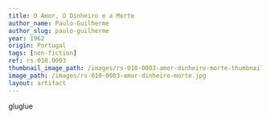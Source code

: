 ```yaml
---
title: O Amor, O Dinheiro e a Morte
author_name: Paulo-Guilherme
author_slug: paulo-guilherme
year: 1962
origin: Portugal
tags: [non-fiction]
ref: rs.010.0003
thumbnail_image_path: /images/rs-010-0003-amor-dinheiro-morte-thumbnail.jpg
image_path: /images/rs-010-0003-amor-dinheiro-morte.jpg
layout: artifact
---
```


gluglue